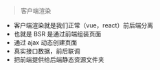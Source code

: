 >客户端渲染

- 客户端渲染就是我们正常（vue，react）前后端分离
- 也就是 BSR 是通过前端组装页面
- 通过 ajax 动态创建页面
- 真实接口数据，前后联调
- 把前端提供给后端静态资源文件夹
